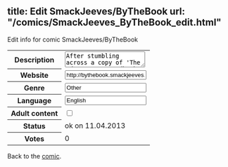 title: Edit SmackJeeves/ByTheBook
url: "/comics/SmackJeeves_ByTheBook_edit.html"
---
Edit info for comic SmackJeeves/ByTheBook

<form name="comic" action="http://gaepostmail.appengine.com/comic" name="post">
<table class="comicinfo">
<tr>
<th>Description</th><td><textarea name="description">After stumbling across a copy of 'The Adventurers Handbook 3.5' an orc, goblin and kobold decide to leave the dungeon and become mighty adventurers! Updates every Wednesday and Saturday.</textarea></td>
</tr>
<tr>
<th>Website</th><td><input type="text" name="url" value="http://bythebook.smackjeeves.com/comics/"/></td>
</tr>
<tr>
<th>Genre</th><td><input type="text" name="genre" value="Other"/></td>
</tr>
<tr>
<th>Language</th><td><input type="text" name="language" value="English"/></td>
</tr>
<tr>
<th>Adult content</th><td><input type="checkbox" name="adult" value="adult" /></td>
</tr>
<tr>
<th>Status</th><td>ok on 11.04.2013</td>
</tr>
<tr>
<th>Votes</th><td>0</div></td>
</tr>
</table>
</form>

Back to the [comic](/comics/SmackJeeves_ByTheBook.html).
